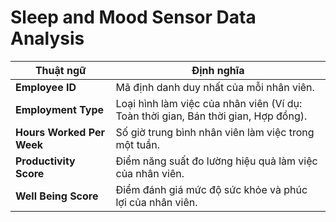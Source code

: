 # Sleep and Mood Sensor Data Analysis
 
| **Thuật ngữ**              | **Định nghĩa**                                                                 |
|----------------------------|---------------------------------------------------------------------------------|
| **Employee ID**            | Mã định danh duy nhất của mỗi nhân viên.                                        |
| **Employment Type**        | Loại hình làm việc của nhân viên (Ví dụ: Toàn thời gian, Bán thời gian, Hợp đồng). |
| **Hours Worked Per Week**  | Số giờ trung bình nhân viên làm việc trong một tuần.                            |
| **Productivity Score**     | Điểm năng suất đo lường hiệu quả làm việc của nhân viên.                        |
| **Well Being Score**       | Điểm đánh giá mức độ sức khỏe và phúc lợi của nhân viên.                        |

